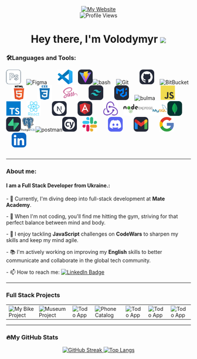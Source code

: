 <div align="center">
  <a href="https://www.mrsvolodya.com/">
    <img src="https://camo.githubusercontent.com/422f0a4a1eb8ef31c7dca2c2f82ea718c40013024f5a5ef078cd9ffff60d2f0a/68747470733a2f2f6d656469612e67697068792e636f6d2f6d656469612f4877426c46515a4663416f556350485a64582f67697068792e676966" height="200px" alt="My Website">
  </a>
</div>
<div align="center">
  <img src="https://komarev.com/ghpvc/?username=mrsvolodya" alt="Profile Views">
</div>
<h1 align="center">
  Hey there, I'm Volodymyr 
  <img src="https://camo.githubusercontent.com/d552948e7884c41fde2d32b9221d79f0df2076c7d824aaab954ca93f53d95884/68747470733a2f2f6d656469612e67697068792e636f6d2f6d656469612f6876524a434c467a6361737252346961377a2f67697068792e676966" 
       style="width: 30px; height: auto; vertical-align: middle;"/>
 <h3 align="left">🛠️Languages and Tools:</h3>

<table align="center">
   <tr>
    <img src="https://raw.githubusercontent.com/devicons/devicon/master/icons/photoshop/photoshop-line.svg" alt="photoshop" width="40" height="40" title="Photoshop"/>
    <img src="https://www.vectorlogo.zone/logos/figma/figma-icon.svg" alt="Figma" width="40" height="40" style="margin: 0 15px;" title="Figma"/>
    <img src="https://raw.githubusercontent.com/devicons/devicon/master/icons/vscode/vscode-original.svg" alt="VSCode" width="40" height="40" style="margin: 0 15px;" title="VSCode"/>
    <img src="https://github.com/tandpfun/skill-icons/blob/main/icons/Vite-Dark.svg" alt="Vite" width="40" height="40" title="Vite"/>
    <img src="https://www.vectorlogo.zone/logos/gnu_bash/gnu_bash-icon.svg" alt="bash" width="40" height="40" title="Bash"/>
    <img src="https://www.vectorlogo.zone/logos/git-scm/git-scm-icon.svg" alt="Git" width="40" height="40" style="margin: 0 15px;" title="Git"/>
    <img src="https://github.com/tandpfun/skill-icons/blob/main/icons/Github-Dark.svg" alt="Github" width="40" height="40" style="margin: 0 15px;" title="Github"/>
    <img src="https://github.com/tandpfun/skill-icons/blob/main/icons/BitBucket-Dark.svg" alt="BitBucket" width="40" height="40" title="BitBucket"/>
    <img src="https://raw.githubusercontent.com/devicons/devicon/master/icons/html5/html5-original-wordmark.svg" alt="HTML" width="40" height="40" style="margin: 0 15px;" title="HTML"/>
    <img src="https://raw.githubusercontent.com/devicons/devicon/6910f0503efdd315c8f9b858234310c06e04d9c0/icons/css3/css3-plain-wordmark.svg" alt="CSS" width="40" height="40" style="margin: 0 15px;" title="CSS"/>
    </tr>
  <tr>
    <img src="https://raw.githubusercontent.com/devicons/devicon/master/icons/sass/sass-original.svg" alt="Sass" width="40" height="40" style="margin: 0 15px;" title="Sass"/>
    <img src="https://github.com/tandpfun/skill-icons/blob/main/icons/TailwindCSS-Dark.svg" alt="TailwindCSS" width="40" height="40" style="margin: 0 15px;" title="TailwindCSS"/>
    <img src="https://github.com/tandpfun/skill-icons/blob/main/icons/MaterialUI-Dark.svg" alt="MaterialUI" width="40" height="40" style="margin: 0 15px;" title="MaterialUI"/>
    <img src="https://raw.githubusercontent.com/gilbarbara/logos/804dc257b59e144eaca5bc6ffd16949752c6f789/logos/bulma.svg" alt="bulma" width="40" height="40" title="Bulma"/>
    <img src="https://raw.githubusercontent.com/devicons/devicon/master/icons/javascript/javascript-original.svg" alt="JavaScript" width="40" height="40" style="margin: 0 15px;" title="JavaScript"/>
    <img src="https://raw.githubusercontent.com/devicons/devicon/master/icons/typescript/typescript-original.svg" alt="TypeScript" width="40" height="40" title="TypeScript"/>
    <img src="https://raw.githubusercontent.com/devicons/devicon/master/icons/react/react-original-wordmark.svg" alt="React" width="40" height="40" style="margin: 0 15px;" title="React"/>
    <img src="https://github.com/tandpfun/skill-icons/blob/main/icons/NextJS-Dark.svg" alt="NextJS" width="40" height="40" style="margin: 0 15px;" title="NextJS"/>
    <img src="https://github.com/tandpfun/skill-icons/blob/main/icons/Angular-Dark.svg" alt="Angular" width="40" height="40" style="margin: 0 15px;" title="Angular"/>
    <img src="https://raw.githubusercontent.com/devicons/devicon/master/icons/redux/redux-original.svg" alt="Redux" width="40" height="40" style="margin: 0 15px;" title="Redux"/>
    </tr>
  <tr>
  <img src="https://raw.githubusercontent.com/devicons/devicon/master/icons/nodejs/nodejs-original-wordmark.svg" alt="Node js" width="40" height="40"/>
  <img src="https://raw.githubusercontent.com/devicons/devicon/master/icons/express/express-original-wordmark.svg" alt="express" width="40" height="40"/>
    <img src="https://raw.githubusercontent.com/devicons/devicon/master/icons/mysql/mysql-original-wordmark.svg" alt="MySQL" width="40" height="40"/>
    <img src="https://github.com/tandpfun/skill-icons/blob/main/icons/MongoDB.svg" alt="MongoDB" width="40" height="40" title="MongoDB"/>
    <img src="https://github.com/tandpfun/skill-icons/blob/main/icons/Supabase-Dark.svg" alt="Supabase" width="40" height="40" title="Supabase"/>
    <img src="https://raw.githubusercontent.com/devicons/devicon/master/icons/postgresql/postgresql-original-wordmark.svg" alt="PostgreSQL" width="40" height="40"/>
    <img src="https://www.vectorlogo.zone/logos/getpostman/getpostman-icon.svg" alt="postman" width="40" height="40" title="Postman"/>
  <img src="https://github.com/tandpfun/skill-icons/blob/main/icons/Cypress-Dark.svg" alt="Cypress" width="40" height="40" title="Cypress"/>
      <img src="https://raw.githubusercontent.com/devicons/devicon/master/icons/slack/slack-original.svg" alt="Slack" width="40" height="40" style="margin: 0 15px;" title="Slack"/>
    <img src="https://github.com/tandpfun/skill-icons/blob/main/icons/Discord.svg" alt="Discord" width="40" height="40" style="margin: 0 15px;" title="Discord"/>
    </tr>
  <tr>
    <img src="https://github.com/tandpfun/skill-icons/blob/main/icons/Gmail-Dark.svg" alt="Gmail" width="40" height="40" style="margin: 0 15px;" title="Gmail"/>
    <img src="https://raw.githubusercontent.com/devicons/devicon/master/icons/google/google-original.svg" alt="Google" width="40" height="40" style="margin: 0 15px;" title="Google"/>
    <img src="https://github.com/tandpfun/skill-icons/blob/main/icons/LinkedIn.svg" alt="LinkedIn" width="40" height="40" style="margin: 0 15px;" title="LinkedIn"/>
    </tr>
</table>
<hr/>

<h3>About me:</h3>
<h4>I am a Full Stack Developer  from Ukraine.:</h4>
<p>- 🌱 Currently, I'm diving deep into full-stack development at <strong>Mate Academy</strong>.</p>
<p>- 💪 When I'm not coding, you'll find me hitting the gym, striving for that perfect balance between mind and body.</p>
<p>- 🧩  I enjoy tackling <strong>JavaScript</strong> challenges on <strong>CodeWars</strong> to sharpen my skills and keep my mind agile.</p>
<p>- 📚  I'm actively working on improving my <strong>English</strong> skills to better communicate and collaborate in the global tech community.</p>
<p">
  - 📫 How to reach me: 
  <a href="https://www.linkedin.com/in/volodymyr-murskyi-b54b45293/" rel="nofollow" style="display: inline-block;">
    <img src="https://img.shields.io/badge/-mrsvolodya-blue?style=flat&logo=Linkedin&logoColor=white" alt="LinkedIn Badge" style="max-width: 100%;">
  </a>
</p>
<hr/>
<h3>Full Stack Projects</h3>
<table align="center">
  <tr>
    <td>
      <a href="https://mrsvolodya.github.io/bike-landing/" target="_blank" rel="noopener noreferrer" style="text-decoration: none;">
        <img src="https://cdn3.iconfinder.com/data/icons/remixicon-map/24/bike-line-256.png" alt="My Bike Project" width="75" height="auto" style="margin: 0;">
      </a>
    </td>
    <td>
      <a href="https://mrsvolodya.github.io/museum-lending" target="_blank" rel="noopener noreferrer" style="text-decoration: none;">
        <img src="https://cdn4.iconfinder.com/data/icons/pixel-perfect-at-24px-volume-2/24/2206-64.png" alt="Museum Project" width="75" height="auto" style="margin: 0;">
      </a>
    </td>
    <td>
      <a href="https://mrsvolodya.github.io/movies" target="_blank" style="text-decoration: none;">
        <img src="https://www.svgrepo.com/show/342296/the-movie-database.svg" alt="Todo App" width="75" height="auto" style="margin: 0;">
      </a>
    </td>
    <td>
      <a href="https://mrsvolodya.github.io/phone-catalog" target="_blank" style="text-decoration: none;">
        <img src="https://icons.iconarchive.com/icons/martz90/circle/256/phone-icon.png" alt="Phone Catalog" width="75" height="auto" style="margin: 0;">
      </a>
    </td>
    <td>
      <a href="https://mrsvolodya.github.io/todo-app/" target="_blank" style="text-decoration: none;">
        <img  src="https://cdn2.iconfinder.com/data/icons/office-extras/512/Reminder_Note-512.png" alt="Todo App" width="75" height="auto" style="margin: 0;">
      </a>
    </td>
    <td>
      <a href="https://mrsvolodya.github.io/Memcrab/" target="_blank" style="text-decoration: none;">
        <img  src="https://cdn.iconscout.com/icon/premium/png-256-thumb/data-table-1492798-1264918.png?f=webp&w=256" alt="Todo App" width="75" height="auto" style="margin: 0;">
      </a>
    </td>
    <td>
      <a href="https://mrsvolodya.github.io/2048-game/" target="_blank" style="text-decoration: none;">
        <img src="https://static-00.iconduck.com/assets.00/2048-icon-507x512-ihtslozc.png" alt="Todo App" width="75" height="auto" style="margin: 0;">
      </a>
    </td>
  </tr>
</table>
<hr/>
<h3>🔥My GitHub Stats</h3>
<div align="center">
<a href="https://www.mrsvolodya.com/">
    <img height="200px" src="https://github-readme-streak-stats.herokuapp.com/?user=mrsvolodya&theme=dark&background=000000" alt="GitHub Streak" style="max-width: 100%;" />
</a>

<a href="https://github.com/mrsvolodya">
    <img height="200px" src="https://github-readme-stats.vercel.app/api/top-langs/?username=mrsvolodya&layout=compact&theme=vision-friendly-dark" alt="Top Langs" style="max-width: 100%;" />
</a>
</div>
